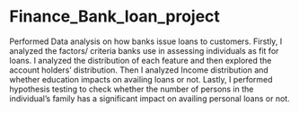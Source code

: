 # Finance_Bank_loan_project
Performed Data analysis on how banks issue loans to customers. 
Firstly, I analyzed the factors/ criteria banks use in assessing individuals as fit for loans. I analyzed the distribution of each feature and then explored the account holders’ distribution. 
Then I analyzed Income distribution and whether education impacts on availing loans or not. Lastly, I performed hypothesis testing to check whether the number of persons in the individual’s family has a significant impact on availing personal loans or not. 
